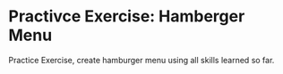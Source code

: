 # Practivce Exercise: Hamberger Menu
Practice Exercise, create hamburger menu using all skills learned so far. 
